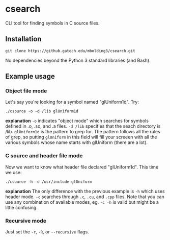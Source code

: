 # csearch
CLI tool for finding symbols in C source files.

## Installation

```
git clone https://github.gatech.edu/mbolding3/csearch.git
```

No dependencies beyond the Python 3 standard libraries (and Bash).

## Example usage

### Object file mode

Let's say you're looking for a symbol named "glUniform1d". Try:
```
./csource -o -d /lib glUniform1d
```
**explanation**
`-o` indicates "object mode" which searches for symbols defined in .o, .so, and .a files. `-d /lib` specifies that the seach directory is /lib. `glUniform1d` is the pattern to grep for. The pattern follows all the rules of grep, so putting `glUniform` in this field will fill your screeen with all the various symbols whose name starts with glUniform (there are a lot).

### C source and header file mode

Now we want to know what header file declared "glUniform1d". This time we use:
```
./csource -h -d /usr/include glUniform
```
**explanation**
The only difference with the previous example is `-h` which uses header mode. `-c` searches through `.c`, `.cu`, and `.cpp` files. Note that you can use any combination of available modes, eg. `-c -h` is valid but might be a little confusing.

### Recursive mode

Just set the `-r`, `-R`, or `--recursive` flags.
